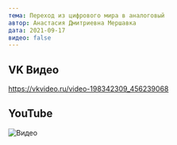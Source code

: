 ```yaml
---
тема: Переход из цифрового мира в аналоговый
автор: Анастасия Дмитриевна Мершавка
дата: 2021-09-17
видео: false
---
```


## VK Видео

https://vkvideo.ru/video-198342309_456239068

## YouTube

![Видео](https://youtu.be/Ef9w--YXBCc)
